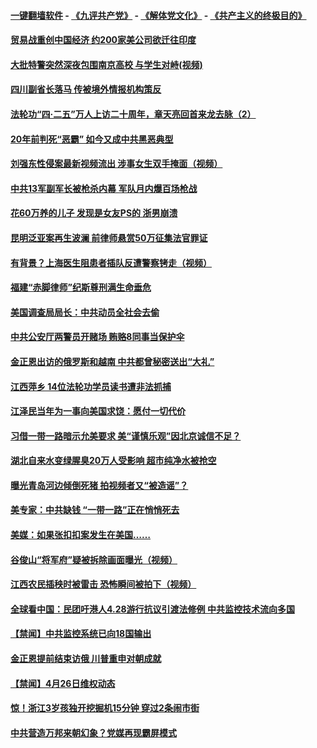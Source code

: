 #### [一键翻墙软件](https://github.com/gfw-breaker/nogfw/blob/master/README.md?t=04280413) -  [《九评共产党》](https://github.com/gfw-breaker/9ping.md?t=04280413) - [《解体党文化》](https://github.com/gfw-breaker/jtdwh.md?t=04280413) - [《共产主义的终极目的》](https://github.com/gfw-breaker/gczydzjmd.md?t=04280413)

#### [贸易战重创中国经济  约200家美公司欲迁往印度](../pages/prog204/a102566324.md?t=04280413) 

#### [大批特警突然深夜包围南京高校 与学生对峙(视频)](../pages/prog204/a102566306.md?t=04280413) 

#### [四川副省长落马 传被境外情报机构策反](../pages/prog204/a102566280.md?t=04280413) 

#### [法轮功“四·二五”万人上访二十周年，章天亮回首来龙去脉（2）](../pages/prog204/a102566243.md?t=04280413) 

#### [20年前判死“恶霸” 如今又成中共黑恶典型](../pages/prog204/a102566251.md?t=04280413) 

#### [刘强东性侵案最新视频流出 涉事女生双手掩面（视频）](../pages/prog204/a102566253.md?t=04280413) 

#### [中共13军副军长被枪杀内幕 军队月内爆百场枪战](../pages/prog204/a102565043.md?t=04280413) 

#### [花60万养的儿子 发现是女友PS的 浙男崩溃](../pages/prog204/a102566220.md?t=04280413) 

#### [昆明泛亚案再生波澜 前律师悬赏50万征集法官罪证](../pages/prog204/a102566149.md?t=04280413) 

#### [有背景？上海医生阻患者插队反遭警察铐走（视频）](../pages/prog204/a102566069.md?t=04280413) 

#### [福建“赤脚律师”纪斯尊刑满生命垂危](../pages/prog204/a102565990.md?t=04280413) 

#### [美国调查局局长：中共动员全社会去偷](../pages/prog204/a102565923.md?t=04280413) 

#### [中共公安厅两警员开赌场 贿赂8同事当保护伞](../pages/prog204/a102565912.md?t=04280413) 

#### [金正恩出访的俄罗斯和越南 中共都曾秘密送出“大礼”](../pages/prog204/a102565896.md?t=04280413) 

#### [江西萍乡 14位法轮功学员读书遭非法抓捕](../pages/prog204/a102565898.md?t=04280413) 


#### [江泽民当年为一事向美国求饶：愿付一切代价](../pages/prog204/a102565877.md?t=04280413) 

#### [习借一带一路暗示允美要求  美“谨慎乐观”因北京诚信不足？](../pages/prog204/a102565211.md?t=04280413) 

#### [湖北自来水变绿腥臭20万人受影响 超市纯净水被抢空](../pages/prog204/a102565772.md?t=04280413) 

#### [曝光青岛河边倾倒死猪 拍视频者又“被造谣”？](../pages/prog204/a102565753.md?t=04280413) 

#### [美专家：中共缺钱 “一带一路”正在悄悄死去](../pages/prog204/a102565744.md?t=04280413) 

#### [美媒：如果张扣扣案发生在美国……](../pages/prog204/a102565672.md?t=04280413) 

#### [谷俊山“将军府”疑被拆除画面曝光（视频）](../pages/prog204/a102565638.md?t=04280413) 

#### [江西农民插秧时被雷击 恐怖瞬间被拍下（视频）](../pages/prog204/a102565635.md?t=04280413) 

#### [全球看中国：民团吁港人4.28游行抗议引渡法修例 中共监控技术流向多国](../pages/prog204/a102565446.md?t=04280413) 

#### [【禁闻】中共监控系统已向18国输出](../pages/prog204/a102565428.md?t=04280413) 

#### [金正恩提前结束访俄 川普重申对朝成就](../pages/prog204/a102565404.md?t=04280413) 

#### [【禁闻】4月26日维权动态](../pages/prog204/a102565374.md?t=04280413) 

#### [惊！浙江3岁孩独开挖掘机15分钟  穿过2条闹市街](../pages/prog204/a102565363.md?t=04280413) 

#### [中共营造万邦来朝幻象？党媒再现霸屏模式](../pages/prog204/a102565357.md?t=04280413) 

